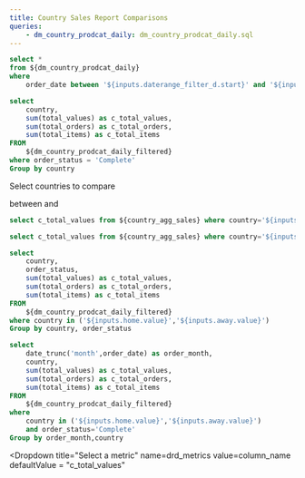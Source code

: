 ```yaml
---
title: Country Sales Report Comparisons
queries:
    - dm_country_prodcat_daily: dm_country_prodcat_daily.sql
---
```


<DateRange
    name=daterange_filter_d
    data={dm_country_prodcat_daily}
    dates=order_date
/>

```sql dm_country_prodcat_daily_filtered
select *
from ${dm_country_prodcat_daily}
where
    order_date between '${inputs.daterange_filter_d.start}' and '${inputs.daterange_filter_d.end}'
```

```sql country_agg_sales
select
    country,
    sum(total_values) as c_total_values,
    sum(total_orders) as c_total_orders,
    sum(total_items) as c_total_items
FROM
    ${dm_country_prodcat_daily_filtered}
where order_status = 'Complete'
Group by country
```

Select countries to compare

between
<Dropdown data={country_agg_sales} name=home value=country order=country defaultValue="Japan">
</Dropdown>
and
<Dropdown data={country_agg_sales} name=away value=country order=country defaultValue="Australia">
</Dropdown>

```sql home_sales
select c_total_values from ${country_agg_sales} where country='${inputs.home.value}'
```

```sql away_sales
select c_total_values from ${country_agg_sales} where country='${inputs.away.value}'
```

<center>
<Grid cols=2>
    <BigValue
        data={home_sales}
        value=c_total_values
        title="{inputs.home.value} Total Sales"
        fmt =usd2k
    />
    <BigValue
        data={away_sales}
        value=c_total_values
        title="{inputs.away.value} Total Sales"
        fmt =usd2k
    />    
</Grid>
</center>

```sql country_agg_sales_compare
select
    country,
    order_status,
    sum(total_values) as c_total_values,
    sum(total_orders) as c_total_orders,
    sum(total_items) as c_total_items
FROM
    ${dm_country_prodcat_daily_filtered}
where country in ('${inputs.home.value}','${inputs.away.value}')
Group by country, order_status
```

```sql m_country_agg_sales_compare
select
    date_trunc('month',order_date) as order_month,
    country,
    sum(total_values) as c_total_values,
    sum(total_orders) as c_total_orders,
    sum(total_items) as c_total_items
FROM
    ${dm_country_prodcat_daily_filtered}
where
    country in ('${inputs.home.value}','${inputs.away.value}')
    and order_status='Complete'
Group by order_month,country
```

<Dropdown
  title="Select a metric"
  name=drd_metrics
  value=column_name
  defaultValue = "c_total_values"
>
  <DropdownOption valueLabel="Total Sales" value="c_total_values"/>
  <DropdownOption valueLabel="Total Orders" value="c_total_orders"/>
  <DropdownOption valueLabel="Total Items" value="c_total_items"/>
</Dropdown>

<center>
<BarChart
    data={country_agg_sales_compare}
    x=country
    y={inputs.drd_metrics.value}
    series=order_status
    swapXY=true
    yFmt= '#,##0.0,"k"'
/>
</center>

<center>
<LineChart 
    data={m_country_agg_sales_compare}
    x=order_month
    y={inputs.drd_metrics.value} 
    yAxisTitle="Sales per Month"
    series=country
    yFmt= '#,##0.0,"k"'
/>
</center>


